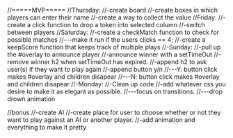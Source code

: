 //=====MVP=====
//Thursday:
//-create board
//-create boxes in which players can enter their name
//-create a way to collect the value
//Friday:
//-create a click function to drop a token into selected column
//-switch between players
//Saturday:
//-create a checkMatch function to check for possible matches
//---make it run if the users clicks == 4;
//-create a keepScore function that keeps track of multiple plays
//-Sunday:
//-pull up the #overlay to announce player
//-announce winner with a setTimeOut
//-remove winner h2 when setTimeOut has expired.
//-append h2 to ask user(s) if they want to play again
//-append button y/n
//---Y: button click makes #overlay and children disapear
//---N: button click makes #overlay and children disapear
//-Monday:
//-Clean up code
//-add whatever css you desire to make it as elegant as possible.
//---focus on transitions.
//---drop drown animation

//bonus
//-create AI
//-create place for user to choose whether or not they want to play against an AI or another player.
//-add animation and everything to make it pretty